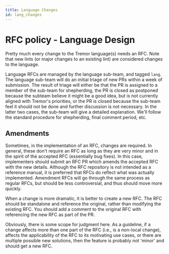 ```yaml
---
title: Language Changes
id: lang_changes
---
```


<!-- alex disable period -->

# RFC policy - Language Design

Pretty much every change to the Tremor language(s) needs an RFC. Note that new
lints (or major changes to an existing lint) are considered changes to
the language.

Language RFCs are managed by the language sub-team, and tagged `lang`. The
language sub-team will do an initial triage of new PRs within a week of
submission. The result of triage will either be that the PR is assigned to a
member of the sub-team for shepherding, the PR is closed as postponed because
the subteam believe it might be a good idea, but is not currently aligned with
Tremor's priorities, or the PR is closed because the sub-team feel it should
not be done and further discussion is not necessary. In the latter two
cases, the sub-team will give a detailed explanation. We'll follow the standard
procedure for shepherding, final comment period, etc.

## Amendments

Sometimes, in the implementation of an RFC, changes are required. In general,
these don't require an RFC as long as they are very minor and in the spirit of
the accepted RFC (essentially bug fixes). In this case, implementers should
submit an RFC PR which amends the accepted RFC with the new details. Although
the RFC repository is not intended as a reference manual, it is preferred that
RFCs do reflect what was actually implemented. Amendment RFCs will go through
the same process as regular RFCs, but should be less controversial, and thus
should move more quickly.

When a change is more dramatic, it is better to create a new RFC. The RFC should
be standalone and reference the original, rather than modifying the existing
RFC. You should add a comment to the original RFC with referencing the new RFC
as part of the PR.

Obviously, there is some scope for judgment here. As a guideline, if a change
affects more than one part of the RFC (i.e., is a non-local change), affects the
applicability of the RFC to its motivating use cases, or there are multiple
possible new solutions, then the feature is probably not 'minor' and should get
a new RFC.
